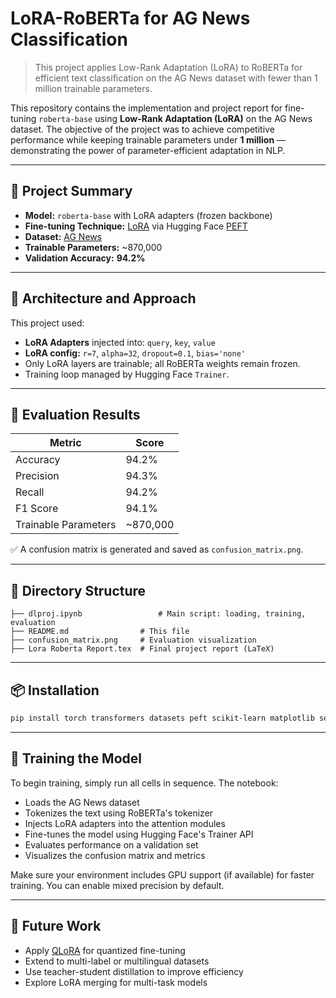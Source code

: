 
# LoRA-RoBERTa for AG News Classification

> This project applies Low-Rank Adaptation (LoRA) to RoBERTa for efficient text classification on the AG News dataset with fewer than 1 million trainable parameters.

This repository contains the implementation and project report for fine-tuning `roberta-base` using **Low-Rank Adaptation (LoRA)** on the AG News dataset. The objective of the project was to achieve competitive performance while keeping trainable parameters under **1 million** — demonstrating the power of parameter-efficient adaptation in NLP.

---

## 🚀 Project Summary

- **Model:** `roberta-base` with LoRA adapters (frozen backbone)
- **Fine-tuning Technique:** [LoRA](https://arxiv.org/abs/2106.09685) via Hugging Face [PEFT](https://github.com/huggingface/peft)
- **Dataset:** [AG News](https://huggingface.co/datasets/ag_news)
- **Trainable Parameters:** ~870,000
- **Validation Accuracy:** **94.2%**

---

## 🧱 Architecture and Approach

This project used:
- **LoRA Adapters** injected into: `query`, `key`, `value`
- **LoRA config:** `r=7`, `alpha=32`, `dropout=0.1`, `bias='none'`
- Only LoRA layers are trainable; all RoBERTa weights remain frozen.
- Training loop managed by Hugging Face `Trainer`.

---

## 🧪 Evaluation Results

| Metric               | Score     |
|----------------------|-----------|
| Accuracy             | 94.2%     |
| Precision            | 94.3%     |
| Recall               | 94.2%     |
| F1 Score             | 94.1%     |
| Trainable Parameters | ~870,000  |

✅ A confusion matrix is generated and saved as `confusion_matrix.png`.

---

## 📁 Directory Structure

```
├── dlproj.ipynb                 # Main script: loading, training, evaluation
├── README.md                # This file
├── confusion_matrix.png     # Evaluation visualization
├── Lora Roberta Report.tex  # Final project report (LaTeX)
```

---

## 📦 Installation

```bash
pip install torch transformers datasets peft scikit-learn matplotlib seaborn
```
---
## 🚀 Training the Model

To begin training, simply run all cells in sequence. The notebook:
- Loads the AG News dataset
- Tokenizes the text using RoBERTa's tokenizer
- Injects LoRA adapters into the attention modules
- Fine-tunes the model using Hugging Face's Trainer API
- Evaluates performance on a validation set
- Visualizes the confusion matrix and metrics

Make sure your environment includes GPU support (if available) for faster training. You can enable mixed precision by default.

---

## 📌 Future Work

- Apply [QLoRA](https://arxiv.org/abs/2305.14314) for quantized fine-tuning
- Extend to multi-label or multilingual datasets
- Use teacher-student distillation to improve efficiency
- Explore LoRA merging for multi-task models
